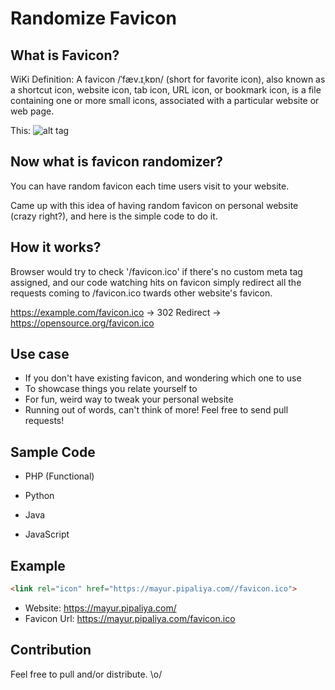 # Randomize Favicon

## What is Favicon?

WiKi Definition: A favicon /ˈfæv.ɪˌkɒn/ (short for favorite icon), also known as a shortcut icon, website icon, tab icon, URL icon, or bookmark icon, is a file containing one or more small icons, associated with a particular website or web page.

This: ![alt tag](https://upload.wikimedia.org/wikipedia/commons/thumb/1/1d/Wikipedia_favicon_in_Firefox_on_KDE.png/250px-Wikipedia_favicon_in_Firefox_on_KDE.png)

## Now what is favicon randomizer?

You can have random favicon each time users visit to your website.

Came up with this idea of having random favicon on personal website (crazy right?), and here is the simple code to do it.


## How it works?

Browser would try to check '/favicon.ico' if there's no custom meta tag assigned, and our code watching hits on favicon  simply redirect all the requests coming to /favicon.ico twards other website's favicon.

https://example.com/favicon.ico -> 302 Redirect -> https://opensource.org/favicon.ico

## Use case

* If you don't have existing favicon, and wondering which one to use
* To showcase things you relate yourself to
* For fun, weird way to tweak your personal website
* Running out of words, can't think of more! Feel free to send pull requests!

## Sample Code

* PHP (Functional)

* Python

* Java

* JavaScript


## Example


```html
<link rel="icon" href="https://mayur.pipaliya.com//favicon.ico">
```

* Website: https://mayur.pipaliya.com/
* Favicon Url: https://mayur.pipaliya.com/favicon.ico


## Contribution

Feel free to pull and/or distribute. \o/

